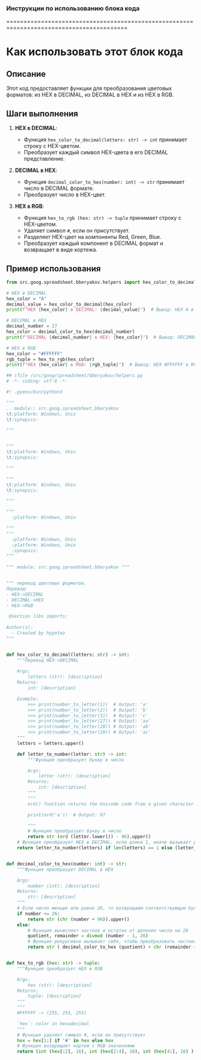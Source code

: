 ### **Инструкции по использованию блока кода**

=========================================================================================

Как использовать этот блок кода
=========================================================================================

Описание
-------------------------
Этот код предоставляет функции для преобразования цветовых форматов: из HEX в DECIMAL, из DECIMAL в HEX и из HEX в RGB.

Шаги выполнения
-------------------------
1. **HEX в DECIMAL**: 
   - Функция `hex_color_to_decimal(letters: str) -> int` принимает строку с HEX-цветом.
   - Преобразует каждый символ HEX-цвета в его DECIMAL представление.

2. **DECIMAL в HEX**:
   - Функция `decimal_color_to_hex(number: int) -> str` принимает число в DECIMAL формате.
   - Преобразует число в HEX-цвет.

3. **HEX в RGB**:
   - Функция `hex_to_rgb (hex: str) -> tuple` принимает строку с HEX-цветом.
   - Удаляет символ `#`, если он присутствует.
   - Разделяет HEX-цвет на компоненты Red, Green, Blue.
   - Преобразует каждый компонент в DECIMAL формат и возвращает в виде кортежа.

Пример использования
-------------------------

```python
from src.goog.spreadsheet.bberyakov.helpers import hex_color_to_decimal, decimal_color_to_hex, hex_to_rgb

# HEX в DECIMAL
hex_color = "A"
decimal_value = hex_color_to_decimal(hex_color)
print(f"HEX {hex_color} в DECIMAL: {decimal_value}")  # Вывод: HEX A в DECIMAL: 1

# DECIMAL в HEX
decimal_number = 27
hex_color = decimal_color_to_hex(decimal_number)
print(f"DECIMAL {decimal_number} в HEX: {hex_color}")  # Вывод: DECIMAL 27 в HEX: AA

# HEX в RGB
hex_color = "#FFFFFF"
rgb_tuple = hex_to_rgb(hex_color)
print(f"HEX {hex_color} в RGB: {rgb_tuple}")  # Вывод: HEX #FFFFFF в RGB: (255, 255, 255)
```
```python
## \file /src/goog/spreadsheet/bberyakov/helpers.py
# -*- coding: utf-8 -*-

#! .pyenv/bin/python3

"""
.. module:: src.goog.spreadsheet.bberyakov 
\t:platform: Windows, Unix
\t:synopsis:

"""


"""
\t:platform: Windows, Unix
\t:synopsis:

"""

"""
\t:platform: Windows, Unix
\t:synopsis:

"""

"""
  :platform: Windows, Unix

"""
"""
  :platform: Windows, Unix
  :platform: Windows, Unix
  :synopsis:
"""
  
""" module: src.goog.spreadsheet.bberyakov """


""" перевод цветовых форматов.
Перевод:
- HEX->DECIMAL
- DECIMAL->HEX
- HEX->RGB

 @section libs imports:
 
Author(s):
  - Created by hypotez
"""


def hex_color_to_decimal(letters: str) -> int:
    """Перевод HEX->DECIMAL
    
    Args:
        letters (str): [description]
    Returns:
        int: [description]

    Example:
        >>> print(number_to_letter(1))  # Output: 'a' 
        >>> print(number_to_letter(2))  # Output: 'b' 
        >>> print(number_to_letter(3))  # Output: 'c' 
        >>> print(number_to_letter(27)) # Output: 'aa' 
        >>> print(number_to_letter(28)) # Output: 'ab' 
        >>> print(number_to_letter(29)) # Output: 'ac' 
    """
    letters = letters.upper()

    def letter_to_number(letter: str) -> int:
        """Функция преобразует букву в число

        Args:
            letter (str): [description]
        Returns:
            int: [description]
        """
        """
        ord() function returns the Unicode code from a given character. 

        print(ord('a'))  # Output: 97 

        """
        # Функция преобразует букву в число
        return str (ord (letter.lower()) - 96).upper()
    # Функция преобразует HEX в DECIMAL, если длина 1, иначе вызывает рекурсивно
    return letter_to_number(letters) if len(letters) == 1 else (letter_to_number(letters[0]) * 26) + letter_to_number(letters[1])


def decimal_color_to_hex(number: int) -> str:
    """Функция преобразует DECIMAL в HEX

    Args:
        number (int): [description]
    Returns:
        str: [description]
    """
    # Если число меньше или равно 26, то возвращаем соответствующую букву, иначе вызываем функцию рекурсивно
    if number <= 26:
        return str (chr (number + 96)).upper()
    else:
        # Функция вычисляет частное и остаток от деления числа на 26
        quotient, remainder = divmod (number - 1, 26)
        # Функция рекурсивно вызывает себя, чтобы преобразовать частное в HEX, и добавляет к результату букву, соответствующую остатку
        return str ( decimal_color_to_hex (quotient) + chr (remainder + 97) ).upper()


def hex_to_rgb (hex: str) -> tuple:
    """Функция преобразует HEX в RGB

    Args:
        hex (str): [description]
    Returns:
        tuple: [description]
    """
    """
    #FFFFFF -> (255, 255, 255) 

    `hex`: color in hexadecimal
    """
    # Функция удаляет символ #, если он присутствует
    hex = hex[1:] if '#' in hex else hex
    # Функция возвращает кортеж с RGB-значениями
    return (int (hex[:2], 16), int (hex[2:4], 16), int (hex[4:], 16) )